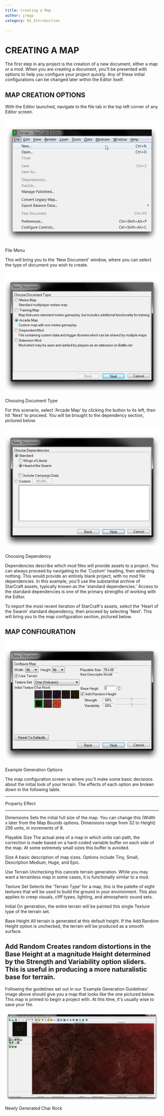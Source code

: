 ```yaml
---
title: Creating a Map
author: jrepp
category: 01_Introduction

---
```

CREATING A MAP
==============

The first step in any project is the creation of a new document, either
a map or a mod. When you are creating a document, you'll be presented
with options to help you configure your project quickly. Any of these
initial configurations can be changed later within the Editor itself.

MAP CREATION OPTIONS
--------------------

With the Editor launched, navigate to the file tab in the top left
corner of any Editor screen.

![Image](./005_Creating_a_Map/image1.png)

File Menu

This will bring you to the 'New Document' window, where you can select
the type of document you wish to create.

![Image](./005_Creating_a_Map/image2.png)

Choosing Document Type

For this scenario, select 'Arcade Map' by clicking the button to its
left, then hit 'Next' to proceed. You will be brought to the dependency
section, pictured below.

![Image](./005_Creating_a_Map/image3.png)

Choosing Dependency

Dependencies describe which mod files will provide assets to a project.
You can always proceed by navigating to the 'Custom' heading, then
selecting nothing. This would provide an entirely blank project, with no
mod file dependencies. In this example, you'll use the substantial
archive of StarCraft assets, typically known as the 'standard
dependencies.' Access to the standard dependencies is one of the primary
strengths of working with the Editor.

To import the most recent iteration of StarCraft's assets, select the
'Heart of the Swarm' standard dependency, then proceed by selecting
'Next'. This will bring you to the map configuration section, pictured
below.

MAP CONFIGURATION
-----------------

![Image](./005_Creating_a_Map/image4.png)

Example Generation Options

The map configuration screen is where you'll make some basic decisions
about the initial look of your terrain. The effects of each option are
broken down in the following table.

  ----------------------------------------------------------------------------
  Property      Effect
  ------------- --------------------------------------------------------------
  Dimensions    Sets the initial full size of the map. You can change this
  (Width x      later from the Map Bounds options. Dimensions range from 32 to
  Height)       256 units, in increments of 8.

  Playable Size The actual area of a map in which units can path, the
                correction is made based on a hard-coded variable buffer on
                each side of the map. At some extremely small sizes this
                buffer is avoided.

  Size          A basic description of map sizes. Options include Tiny, Small,
  Description   Medium, Huge, and Epic.

  Use Terrain   Unchecking this cancels terrain generation. While you may want
                a terrainless map in some cases, it is functionally similar to
                a mod.

  Texture Set   Selects the 'Terrain Type' for a map, this is the palette of
                eight textures that will be used to build the ground in your
                environment. This also applies to creep visuals, cliff types,
                lighting, and atmospheric sound sets.

  Initial       On generation, the entire terrain will be painted this single
  Texture       type of the terrain set.

  Base Height   All terrain is generated at this default height. If the Add
                Random Height option is unchecked, the terrain will be
                produced as a smooth surface.

  Add Random    Creates random distortions in the Base Height at a magnitude
  Height        determined by the Strength and Variability option sliders.
                This is useful in producing a more naturalistic base for
                terrain.
  ----------------------------------------------------------------------------

Following the guidelines set out in our 'Example Generation Guidelines'
image above should give you a map that looks like the one pictured
below. This map is primed to begin a project with. At this time, it's
usually wise to save your file.

![Image](./005_Creating_a_Map/image5.png)

Newly Generated Char Rock
